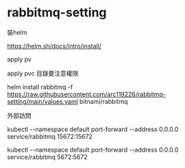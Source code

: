# rabbitmq-setting
裝helm

https://helm.sh/docs/intro/install/

apply pv

apply pvc
目錄要注意權限

helm install rabbitmq -f https://raw.githubusercontent.com/arc119226/rabbitmq-setting/main/values.yaml bitnami/rabbitmq

外部訪問

kubectl --namespace default port-forward --address 0.0.0.0 service/rabbitmq 15672:15672


kubectl --namespace default port-forward --address 0.0.0.0 service/rabbitmq 5672:5672
